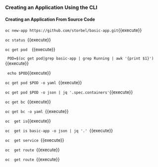### Creating an Application Using the CLI

#### Creating an Application From Source Code

`oc new-app https://github.com/storbel/basic-app.git`{{execute}}

`oc status `{{execute}}

`oc get pod  `{{execute}}

` POD=$(oc get pod|grep basic-app | grep Running | awk '{print $1}')`{{execute}}


` echo $POD`{{execute}}


`oc get pod $POD -o yaml `{{execute}}

`oc get pod $POD -o json | jq '.spec.containers'`{{execute}}

`oc get bc `{{execute}}

`oc get bc -o yaml `{{execute}}

`oc  get is`{{execute}}

`oc  get is basic-app -o json | jq '.' `{{execute}}



`oc  get service `{{execute}}

`oc  get route `{{execute}}

`oc  get route `{{execute}}
